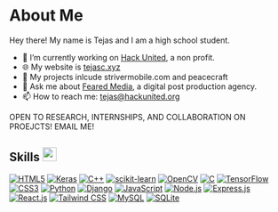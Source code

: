 # About Me

Hey there! My name is Tejas and I am a high school student. 

- 🔭 I’m currently working on [Hack United](https://hackunited.org), a non profit.
- 🌐 My website is [tejasc.xyz](https://tejasc.xyz/)
- 💪 My projects inlcude strivermobile.com and peacecraft
- 💬 Ask me about [Feared Media](https://fearedmedia.com), a digital post production agency. 
- 📫 How to reach me: tejas@hackunited.org

OPEN TO RESEARCH, INTERNSHIPS, AND COLLABORATION ON PROEJCTS! EMAIL ME!

## Skills <img src="https://media.giphy.com/media/QssGEmpkyEOhBCb7e1/giphy.gif" width="25px">
[![HTML5](https://img.shields.io/badge/HTML5-informational?style=flat&logo=html5&logoColor=white&color=ffffff)](https://www.w3.org/TR/html52/) [![Keras](https://img.shields.io/badge/Keras-%23D00000.svg?style=flat&logo=Keras&logoColor=white)](https://keras.io/) [![C++](https://img.shields.io/badge/C++-%2300599C.svg?style=flat&logo=c%2B%2B&logoColor=white)](https://www.cplusplus.com/) [![scikit-learn](https://img.shields.io/badge/scikit--learn-%23F7931E.svg?style=flat&logo=scikit-learn&logoColor=white)](https://scikit-learn.org/stable/) [![OpenCV](https://img.shields.io/badge/OpenCV-%23white.svg?style=flat&logo=opencv&logoColor=white)](https://opencv.org/) [![C](https://img.shields.io/badge/C-%2300599C.svg?style=flat&logo=c&logoColor=white)](https://www.learn-c.org/) [![TensorFlow](https://img.shields.io/badge/TensorFlow-%23FF6F00.svg?style=flat&logo=TensorFlow&logoColor=white)](https://www.tensorflow.org/) [![CSS3](https://img.shields.io/badge/CSS3-informational?style=flat&logo=css3&logoColor=white&color=ffffff)](https://www.w3.org/Style/CSS/Overview.en.html) [![Python](https://img.shields.io/badge/Python-informational?style=flat&logo=python&logoColor=white&color=ffffff)](https://www.python.org/) [![Django](https://img.shields.io/badge/Django-informational?style=flat&logo=django&logoColor=white&color=ffffff)](https://www.djangoproject.com/) [![JavaScript](https://img.shields.io/badge/JavaScript-informational?style=flat&logo=javascript&logoColor=white&color=ffffff)](https://developer.mozilla.org/en-US/docs/Web/JavaScript) [![Node.js](https://img.shields.io/badge/Node.js-informational?style=flat&logo=Node.js&logoColor=white&color=ffffff)](https://nodejs.org/) [![Express.js](https://img.shields.io/badge/ExpressJS-informational?style=flat&logo=express&logoColor=white&color=ffffff)](https://expressjs.com/) [![React.js](https://img.shields.io/badge/ReactJS-informational?style=flat&logo=react&logoColor=white&color=ffffff)](https://reactjs.org/) [![Tailwind CSS](https://img.shields.io/badge/TailwindCSS-informational?style=flat&logo=tailwindcss&logoColor=white&color=ffffff)](https://tailwindcss.com/) [![MySQL](https://img.shields.io/badge/MySQL-informational?style=flat&logo=mysql&logoColor=white&color=ffffff)](https://www.mysql.com/) [![SQLite](https://img.shields.io/badge/SQLite-informational?style=flat&logo=sqlite&logoColor=white&color=ffffff)](https://www.sqlite.org/index.html)

